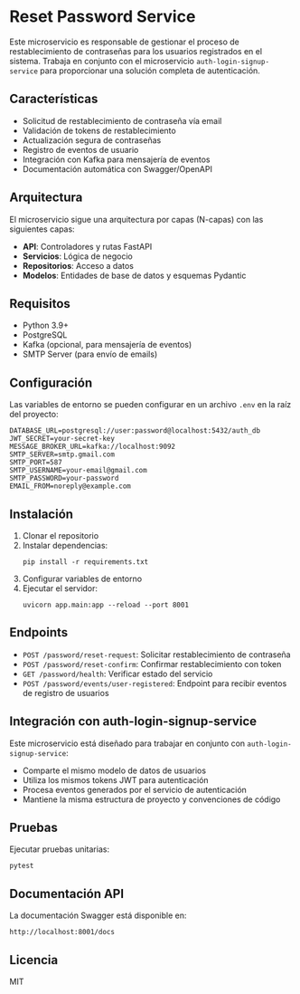 # Reset Password Service

Este microservicio es responsable de gestionar el proceso de restablecimiento de contraseñas para los usuarios registrados en el sistema. Trabaja en conjunto con el microservicio `auth-login-signup-service` para proporcionar una solución completa de autenticación.

## Características

- Solicitud de restablecimiento de contraseña vía email
- Validación de tokens de restablecimiento
- Actualización segura de contraseñas
- Registro de eventos de usuario
- Integración con Kafka para mensajería de eventos
- Documentación automática con Swagger/OpenAPI

## Arquitectura

El microservicio sigue una arquitectura por capas (N-capas) con las siguientes capas:

- **API**: Controladores y rutas FastAPI
- **Servicios**: Lógica de negocio
- **Repositorios**: Acceso a datos
- **Modelos**: Entidades de base de datos y esquemas Pydantic

## Requisitos

- Python 3.9+
- PostgreSQL
- Kafka (opcional, para mensajería de eventos)
- SMTP Server (para envío de emails)

## Configuración

Las variables de entorno se pueden configurar en un archivo `.env` en la raíz del proyecto:

```
DATABASE_URL=postgresql://user:password@localhost:5432/auth_db
JWT_SECRET=your-secret-key
MESSAGE_BROKER_URL=kafka://localhost:9092
SMTP_SERVER=smtp.gmail.com
SMTP_PORT=587
SMTP_USERNAME=your-email@gmail.com
SMTP_PASSWORD=your-password
EMAIL_FROM=noreply@example.com
```

## Instalación

1. Clonar el repositorio
2. Instalar dependencias:
   ```
   pip install -r requirements.txt
   ```
3. Configurar variables de entorno
4. Ejecutar el servidor:
   ```
   uvicorn app.main:app --reload --port 8001
   ```

## Endpoints

- `POST /password/reset-request`: Solicitar restablecimiento de contraseña
- `POST /password/reset-confirm`: Confirmar restablecimiento con token
- `GET /password/health`: Verificar estado del servicio
- `POST /password/events/user-registered`: Endpoint para recibir eventos de registro de usuarios

## Integración con auth-login-signup-service

Este microservicio está diseñado para trabajar en conjunto con `auth-login-signup-service`:

- Comparte el mismo modelo de datos de usuarios
- Utiliza los mismos tokens JWT para autenticación
- Procesa eventos generados por el servicio de autenticación
- Mantiene la misma estructura de proyecto y convenciones de código

## Pruebas

Ejecutar pruebas unitarias:

```
pytest
```

## Documentación API

La documentación Swagger está disponible en:

```
http://localhost:8001/docs
```

## Licencia

MIT
